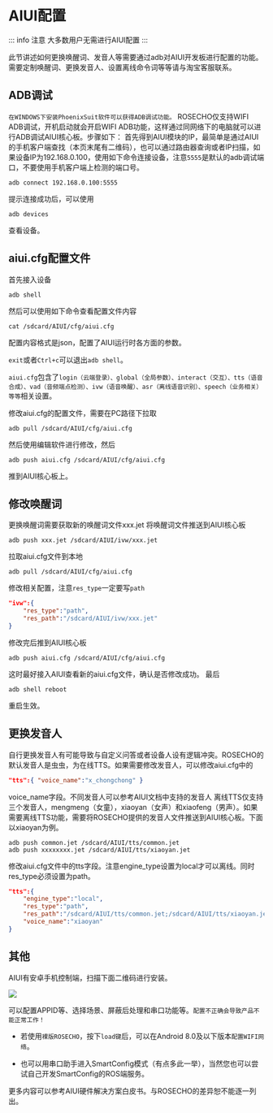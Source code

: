 # AIUI配置

::: info 注意
大多数用户无需进行AIUI配置
:::

此节讲述如何更换唤醒词、发音人等需要通过adb对AIUI开发板进行配置的功能。需要定制唤醒词、更换发音人、设置离线命令词等等请与淘宝客服联系。

## ADB调试

`在WINDOWS下安装PhoenixSuit软件可以获得ADB调试功能。`
ROSECHO仅支持WIFI ADB调试，开机启动就会开启WIFI ADB功能，这样通过同网络下的电脑就可以进行ADB调试AIUI核心板。步骤如下：
首先得到AIUI模块的IP，最简单是通过AIUI的手机客户端查找（本页末尾有二维码），也可以通过路由器查询或者IP扫描，如果设备IP为192.168.0.100，使用如下命令连接设备，注意`5555`是默认的adb调试端口，不要使用手机客户端上检测的端口号。

```shell
adb connect 192.168.0.100:5555
```
提示连接成功后，可以使用
```shell
adb devices
```
查看设备。

## aiui.cfg配置文件

首先接入设备
```shell
adb shell
```
然后可以使用如下命令查看配置文件内容
```shell
cat /sdcard/AIUI/cfg/aiui.cfg
```
配置内容格式是json，配置了AIUI运行时各方面的参数。

`exit`或者`Ctrl+c`可以退出`adb shell`。

`aiui.cfg`包含了`login（云端登录）、global（全局参数）、interact（交互）、tts（语音合成）、vad（音频端点检测）、ivw（语音唤醒）、asr（离线语音识别）、speech（业务相关）等等`相关设置。

修改aiui.cfg的配置文件，需要在PC路径下拉取
```shell
adb pull /sdcard/AIUI/cfg/aiui.cfg
```
然后使用编辑软件进行修改，然后
```shell
adb push aiui.cfg /sdcard/AIUI/cfg/aiui.cfg
```
推到AIUI核心板上。
## 修改唤醒词

更换唤醒词需要获取新的唤醒词文件xxx.jet
将唤醒词文件推送到AIUI核心板
```shell
adb push xxx.jet /sdcard/AIUI/ivw/xxx.jet
```
拉取aiui.cfg文件到本地
```shell
adb pull /sdcard/AIUI/cfg/aiui.cfg
```
修改相关配置，注意`res_type`一定要写`path`
```json
"ivw":{
    "res_type":"path",
    "res_path":"/sdcard/AIUI/ivw/xxx.jet"
}
```
修改完后推到AIUI核心板
```shell
adb push aiui.cfg /sdcard/AIUI/cfg/aiui.cfg
```
这时最好接入AIUI查看新的aiui.cfg文件，确认是否修改成功。
最后
```shell
adb shell reboot
```
重启生效。

## 更换发音人

自行更换发音人有可能导致与自定义问答或者设备人设有逻辑冲突。ROSECHO的默认发音人是虫虫，为在线TTS。如果需要修改发音人，可以修改aiui.cfg中的
```json
"tts":{ "voice_name":"x_chongchong" }
```
voice_name字段。不同发音人可以参考AIUI文档中支持的发音人
离线TTS仅支持三个发音人，mengmeng（女童），xiaoyan（女声）和xiaofeng（男声）。如果需要离线TTS功能，需要将ROSECHO提供的发音人文件推送到AIUI核心板。下面以xiaoyan为例。
```shell
adb push common.jet /sdcard/AIUI/tts/common.jet
adb push xxxxxxxx.jet /sdcard/AIUI/tts/xiaoyan.jet
```
修改aiui.cfg文件中的tts字段。注意engine_type设置为local才可以离线。同时res_type必须设置为path。
```json
"tts":{
    "engine_type":"local",
    "res_type":"path",
    "res_path":"/sdcard/AIUI/tts/common.jet;/sdcard/AIUI/tts/xiaoyan.jet",
    "voice_name":"xiaoyan"
}
```
## 其他

AIUI有安卓手机控制端，扫描下面二维码进行安装。

![](https://img.kancloud.cn/5c/80/5c808b816e60eb6d1f3787d720208799_164x164.png)

可以配置APPID等、选择场景、屏蔽后处理和串口功能等。`配置不正确会导致产品不能正常工作！`

- 若使用`裸版ROSECHO`，按下`load键`后，可以在Android 8.0及以下版本`配置WIFI网络`。

- 也可以用串口助手进入SmartConfig模式（有点多此一举），当然您也可以尝试自己开发SmartConfig的ROS端服务。

更多内容可以参考AIUI硬件解决方案白皮书。与ROSECHO的差异恕不能逐一列出。